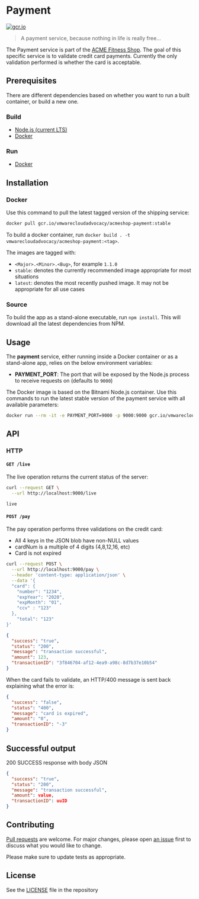 # Payment

[![gcr.io](https://img.shields.io/badge/gcr.io-stable-orange?style=flat-square)](https://console.cloud.google.com/gcr/images/vmwarecloudadvocacy/GLOBAL/acmeshop-payment@sha256:cd6c8192d93395a0b2d80691dec91645825448235ee4b14fb9a0f2e22de07844/details?tab=info)

> A payment service, because nothing in life is really free...

The Payment service is part of the [ACME Fitness Shop](https://github.com/vmwarecloudadvocacy/acme_fitness_demo). The goal of this specific service is to validate credit card payments. Currently the only validation performed is whether the card is acceptable.

## Prerequisites

There are different dependencies based on whether you want to run a built container, or build a new one.

### Build

* [Node.js (current LTS)](https://nodejs.org/en/)
* [Docker](https://www.docker.com/docker-community)

### Run

* [Docker](https://www.docker.com/docker-community)

## Installation

### Docker

Use this command to pull the latest tagged version of the shipping service:

```bash
docker pull gcr.io/vmwarecloudadvocacy/acmeshop-payment:stable
```

To build a docker container, run `docker build . -t vmwarecloudadvocacy/acmeshop-payment:<tag>`.

The images are tagged with:

* `<Major>.<Minor>.<Bug>`, for example `1.1.0`
* `stable`: denotes the currently recommended image appropriate for most situations
* `latest`: denotes the most recently pushed image. It may not be appropriate for all use cases

### Source

To build the app as a stand-alone executable, run `npm install`. This will download all the latest dependencies from NPM.

## Usage

The **payment** service, either running inside a Docker container or as a stand-alone app, relies on the below environment variables:

* **PAYMENT_PORT**: The port that will be exposed by the Node.js process to receive requests on (defaults to `9000`)

The Docker image is based on the Bitnami Node.js container. Use this commands to run the latest stable version of the payment service with all available parameters:

```bash
docker run --rm -it -e PAYMENT_PORT=9000 -p 9000:9000 gcr.io/vmwarecloudadvocacy/acmeshop-payment:1.1.0
```

## API

### HTTP

#### `GET /live`

The live operation returns the current status of the server:

```bash
curl --request GET \
  --url http://localhost:9000/live
```

```text
live
```

#### `POST /pay`

The pay operation performs three validations on the credit card:

* All 4 keys in the JSON blob have non-NULL values
* cardNum is a multiple of 4 digits (4,8,12,16, etc)
* Card is not expired

```bash
curl --request POST \
  --url http://localhost:9000/pay \
  --header 'content-type: application/json' \
  --data '{
  "card": {
    "number": "1234",
    "expYear": "2020",
    "expMonth": "01",
    "ccv" : "123"
  },
	"total": "123"
}'
```

```json
{
  "success": "true",
  "status": "200",
  "message": "transaction successful",
  "amount": 123,
  "transactionID": "3f846704-af12-4ea9-a98c-8d7b37e10b54"
}
```

When the card fails to validate, an HTTP/400 message is sent back explaining what the error is:

```json
{
  "success": "false",
  "status": "400",
  "message": "card is expired",
  "amount": "0",
  "transactionID": "-3"
}
```

## Successful output

200 SUCCESS response with body JSON
```json
{
  "success": "true",
  "status": "200",
  "message": "transaction successful",
  "amount": value,
  "transactionID": uuID
}
```
## Contributing

[Pull requests](https://github.com/vmwarecloudadvocacy/payment/pulls) are welcome. For major changes, please open [an issue](https://github.com/vmwarecloudadvocacy/payment/issues) first to discuss what you would like to change.

Please make sure to update tests as appropriate.

## License

See the [LICENSE](./LICENSE) file in the repository
